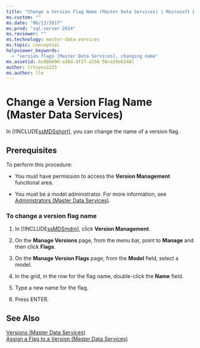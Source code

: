 ```yaml
---
title: "Change a Version Flag Name (Master Data Services) | Microsoft Docs"
ms.custom: ""
ms.date: "06/13/2017"
ms.prod: "sql-server-2014"
ms.reviewer: ""
ms.technology: master-data-services
ms.topic: conceptual
helpviewer_keywords: 
  - "version flags [Master Data Services], changing name"
ms.assetid: bc08b69d-a38d-4f27-a356-5bce29e6248c
author: lrtoyou1223
ms.author: lle
---
```

# Change a Version Flag Name (Master Data Services)
  In [!INCLUDE[ssMDSshort](../includes/ssmdsshort-md.md)], you can change the name of a version flag.  
  
## Prerequisites  
 To perform this procedure:  
  
-   You must have permission to access the **Version Management** functional area.  
  
-   You must be a model administrator. For more information, see [Administrators &#40;Master Data Services&#41;](administrators-master-data-services.md).  
  
### To change a version flag name  
  
1.  In [!INCLUDE[ssMDSmdm](../includes/ssmdsmdm-md.md)], click **Version Management**.  
  
2.  On the **Manage Versions** page, from the menu bar, point to **Manage** and then click **Flags**.  
  
3.  On the **Manage Version Flags** page, from the **Model** field, select a model.  
  
4.  In the grid, in the row for the flag name, double-click the **Name** field.  
  
5.  Type a new name for the flag.  
  
6.  Press ENTER.  
  
## See Also  
 [Versions &#40;Master Data Services&#41;](../../2014/master-data-services/versions-master-data-services.md)   
 [Assign a Flag to a Version &#40;Master Data Services&#41;](../../2014/master-data-services/assign-a-flag-to-a-version-master-data-services.md)  
  
  
